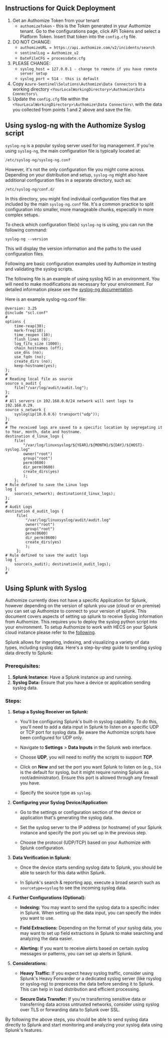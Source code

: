 ## Instructions for Quick Deployment
1. Get an Authomize Token from your tenant
     - ```authomizeToken``` - this is the Token generated in your Authomize tenant. Go to the configurations page, click API Tokens and select a Platform Token. Insert that token into the ```config.cfg``` file.
2. DO NOT CHANGE:
    - ```authomizeURL = https://api.authomize.com/v2/incidents/search```
    - ```sentinelLog = Authomize_v2```
    - ```DateFileCFG = processdate.cfg```
3. PLEASE CHANGE:
    - ```syslog_host = 127.0.0.1 - change to remote if you have remote server setup ```
    - ```syslog_port = 514 - this is default```
4. Copy ```Azure-Sentinel\Solutions\Authomize\Data Connectors``` to a working directory ```<YourLocalWorkingDirectory>\Authomize\Data Connectors\```
5. Update the ```config.cfg``` file within the ```<YourLocalWorkingDirectory>\Authomize\Data Connectors\``` with the data you collected from points 1 and 2 above and save the file.

## Using syslog-ng with the Authomize Syslog script

`syslog-ng` is a popular syslog server used for log management. If you're using `syslog-ng`, the main configuration file is typically located at:

```
/etc/syslog-ng/syslog-ng.conf
```

However, it's not the only configuration file you might come across. Depending on your distribution and setup, `syslog-ng` might also have additional configuration files in a separate directory, such as:

```
/etc/syslog-ng/conf.d/
```

In this directory, you might find individual configuration files that are included by the main `syslog-ng.conf` file. It's a common practice to split configuration into smaller, more manageable chunks, especially in more complex setups.

To check which configuration file(s) `syslog-ng` is using, you can run the following command:

```
syslog-ng --version
```

This will display the version information and the paths to the used configuration files.

Following are basic configuration examples used by Authomize in testing and validating the syslog scripts.

The following file is an example of using syslog NG in an environment. You will need to make modifications as necessary for your environment. For detailed information please see the [syslog-ng documentation](https://www.syslog-ng.com/technical-documents/doc/syslog-ng-open-source-edition/3.33/administration-guide).

Here is an example syslog-ng.conf file:
``````
@version: 3.25
@include "scl.conf"
#
options {
    time-reap(30);
    mark-freq(10);
    time_reopen (10);
    flush_lines (0);
    log_fifo_size (1000);
    chain_hostnames (off);
    use_dns (no);
    use_fqdn (no);
    create_dirs (no);
    keep-hostname(yes);
};
#
# Reading local file as source
source s_audit {
    file("/var/log/audit/audit.log");
};
#
# All servers in 192.168.0.0/24 network will sent logs to 192.168.0.29.
source s_network {
    syslog(ip(10.0.0.6) transport("udp"));
};
#
# The received logs are saved to a specific location by segregating it to Year, month, date and hostname.
destination d_linux_logs {
    file(
        "/var/log/linuxsyslog/${YEAR}/${MONTH}/${DAY}/${HOST}-syslog.log"
        owner("root")
        group("root")
        perm(0600)
        dir_perm(0600)
        create_dirs(yes)
        );
    };
# Rule defined to save the Linux logs
log {
    source(s_network); destination(d_linux_logs);
};
#
# Audit Logs
destination d_audit_logs {
     file(
         "/var/log/linuxsyslog/audit/audit.log"
         owner("root")
         group("root")
         perm(0600)
         dir_perm(0600)
         create_dirs(yes)
         );
     };
# Rule defined to save the audit logs
log {
    source(s_audit); destination(d_audit_logs);
};
#

``````





## Using Splunk with Syslog
Authomize currently does not have a specific Application for Splunk, however depending on the version of splunk you use (cloud or on premise) you can set up Authomize to connect to your version of splunk. This document covers aspects of setting up splunk to receive Syslog information from Authomize. This requires you to deploy the syslog python script into your environment. To setup Authomize to work with HECS on your Splunk cloud instance please refer to the [following](https://github.com/authomize/Open-ITDR/blob/main/Open-Connectors/Webhooks/SplunkIncidentProcessing/README.md).

Splunk allows for ingesting, indexing, and visualizing a variety of data types, including syslog data. Here's a step-by-step guide to sending syslog data directly to Splunk:

### Prerequisites:

1. **Splunk Instance:** Have a Splunk instance up and running.
2. **Syslog Data:** Ensure that you have a device or application sending syslog data.

### Steps:

1. **Setup a Syslog Receiver on Splunk:**
   
    - You'll be configuring Splunk's built-in syslog capability. To do this, you'll need to add a data input in Splunk to listen on a specific UDP or TCP port for syslog data. Be aware the Authomize scripts have been configured for UDP only.
   
    - Navigate to **Settings** > **Data Inputs** in the Splunk web interface.
   
    - Choose **UDP**, you will need to mofify the scripts to support ***TCP***.
   
    - Click on **New** and set the port you want Splunk to listen on (e.g., `514` is the default for syslog, but it might require running Splunk as root/administrator). Ensure this port is allowed through any firewall you have.
   
    - Specify the source type as `syslog`.

2. **Configuring your Syslog Device/Application:**

    - Go to the settings or configuration section of the device or application that's generating the syslog data.
   
    - Set the syslog server to the IP address (or hostname) of your Splunk instance and specify the port you set up in the previous step.
   
    - Choose the protocol (UDP/TCP) based on your Authomize with  Splunk configuration.

3. **Data Verification in Splunk:**

    - Once the device starts sending syslog data to Splunk, you should be able to search for this data within Splunk.
    
    - In Splunk's search & reporting app, execute a broad search such as `sourcetype=syslog` to see the incoming syslog data.
    
4. **Further Configurations (Optional):**

    - **Indexing:** You may want to send the syslog data to a specific index in Splunk. When setting up the data input, you can specify the index you want to use.
   
    - **Field Extractions:** Depending on the format of your syslog data, you may want to set up field extractions in Splunk to make searching and analyzing the data easier.
   
    - **Alerting:** If you want to receive alerts based on certain syslog messages or patterns, you can set up alerts in Splunk.

5. **Considerations:**

    - **Heavy Traffic:** If you expect heavy syslog traffic, consider using Splunk's Heavy Forwarder or a dedicated syslog server (like rsyslog or syslog-ng) to preprocess the data before sending it to Splunk. This can help in load distribution and efficient processing.

    - **Secure Data Transfer:** If you're transferring sensitive data or transferring data across untrusted networks, consider using syslog over TLS or forwarding data to Splunk over SSL.

By following the above steps, you should be able to send syslog data directly to Splunk and start monitoring and analyzing your syslog data using Splunk's features.